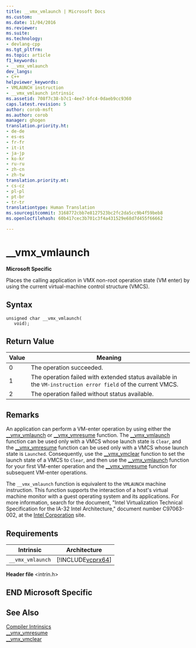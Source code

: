 ```yaml
---
title: __vmx_vmlaunch | Microsoft Docs
ms.custom: 
ms.date: 11/04/2016
ms.reviewer: 
ms.suite: 
ms.technology:
- devlang-cpp
ms.tgt_pltfrm: 
ms.topic: article
f1_keywords:
- __vmx_vmlaunch
dev_langs:
- C++
helpviewer_keywords:
- VMLAUNCH instruction
- __vmx_vmlaunch intrinsic
ms.assetid: 708f7c38-b7c1-4ee7-bfc4-0daeb9cc9360
caps.latest.revision: 5
author: corob-msft
ms.author: corob
manager: ghogen
translation.priority.ht:
- de-de
- es-es
- fr-fr
- it-it
- ja-jp
- ko-kr
- ru-ru
- zh-cn
- zh-tw
translation.priority.mt:
- cs-cz
- pl-pl
- pt-br
- tr-tr
translationtype: Human Translation
ms.sourcegitcommit: 3168772cbb7e8127523bc2fc2da5cc9b4f59beb8
ms.openlocfilehash: 60b417cec3b701c3f4a431529e68d7d455f66662

---
```

# __vmx_vmlaunch
**Microsoft Specific**  
  
 Places the calling application in VMX non-root operation state (VM enter) by using the current virtual-machine control structure (VMCS).  
  
## Syntax  
  
```  
unsigned char __vmx_vmlaunch(  
   void);  
```  
  
## Return Value  
  
|Value|Meaning|  
|-----------|-------------|  
|0|The operation succeeded.|  
|1|The operation failed with extended status available in the `VM-instruction error field` of the current VMCS.|  
|2|The operation failed without status available.|  
  
## Remarks  
 An application can perform a VM-enter operation by using either the [__vmx_vmlaunch](../intrinsics/vmx-vmlaunch.md) or [__vmx_vmresume](../intrinsics/vmx-vmresume.md) function. The [__vmx_vmlaunch](../intrinsics/vmx-vmlaunch.md) function can be used only with a VMCS whose launch state is `Clear`, and the [__vmx_vmresume](../intrinsics/vmx-vmresume.md) function can be used only with a VMCS whose launch state is `Launched`. Consequently, use the [__vmx_vmclear](../intrinsics/vmx-vmclear.md) function to set the launch state of a VMCS to `Clear`, and then use the [__vmx_vmlaunch](../intrinsics/vmx-vmlaunch.md) function for your first VM-enter operation and the [__vmx_vmresume](../intrinsics/vmx-vmresume.md) function for subsequent VM-enter operations.  
  
 The `__vmx_vmlaunch` function is equivalent to the `VMLAUNCH` machine instruction. This function supports the interaction of a host's virtual machine monitor with a guest operating system and its applications. For more information, search for the document, "Intel Virtualization Technical Specification for the IA-32 Intel Architecture," document number C97063-002, at the [Intel Corporation](http://go.microsoft.com/fwlink/?LinkId=127) site.  
  
## Requirements  
  
|Intrinsic|Architecture|  
|---------------|------------------|  
|`__vmx_vmlaunch`|[!INCLUDE[vcprx64](../assembler/inline/includes/vcprx64_md.md)]|  
  
 **Header file** \<intrin.h>  
  
## END Microsoft Specific  
  
## See Also  
 [Compiler Intrinsics](../intrinsics/compiler-intrinsics.md)   
 [__vmx_vmresume](../intrinsics/vmx-vmresume.md)   
 [__vmx_vmclear](../intrinsics/vmx-vmclear.md)


<!--HONumber=Jan17_HO2-->


